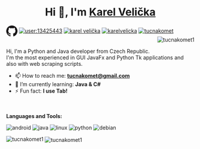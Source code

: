 <h1 align="center">Hi 👋, I'm <a href="https://github.com/tucnakomet1/">Karel Velička</a></h1>


<p align="left">
<a href="https://github.com/tucnakomet1" target="blank"><img align="center" src="https://raw.githubusercontent.com/github/explore/78df643247d429f6cc873026c0622819ad797942/topics/github/github.png" alt="tucnakomet1" height="30" width="30" /></a>
<a href="https://stackoverflow.com/users/13425443/tucna" target="blank"><img align="center" src="https://image.flaticon.com/icons/svg/2111/2111628.svg" alt="user:13425443" height="30" width="30" /></a>
<a href="https://www.facebook.com/karel.velicka.3" target="blank"><img align="center" src="https://image.flaticon.com/icons/svg/2111/2111398.svg" alt="karel velička" height="30" width="40" /></a>
<a href="https://instagram.com/karelvelicka" target="blank"><img align="center" src="https://image.flaticon.com/icons/svg/1384/1384063.svg" alt="karelvelicka" height="30" width="30" /></a>
<a href="https://www.fiverr.com/tucnakomet" target="blank"><img align="center" src="https://cdn.worldvectorlogo.com/logos/fiverr-1.svg" alt="tucnakomet" height="30" width="30" /></a>
<a><img align="right" src="https://komarev.com/ghpvc/?username=tucnakomet1" alt="tucnakomet1" /> </a>
</p>


<br/>
Hi, I'm a Python and Java developer from Czech Republic.<br/>I'm the most experienced in GUI JavaFx and Python Tk applications and also with web scraping scripts.
<br/></p></p>

- 📫 How to reach me: **tucnakomet@gmail.com**
- 🌱 I’m currently learning: **Java & C#**
- ⚡ Fun fact: **I use Tab!**

<br/>

**Languages and Tools:**<br/>
<p align="left"><img src="https://devicons.github.io/devicon/devicon.git/icons/android/android-original-wordmark.svg" alt="android" width="40" height="40"/>
<img src="https://devicons.github.io/devicon/devicon.git/icons/java/java-original-wordmark.svg" alt="java" width="40" height="40"/>
<img src="https://devicons.github.io/devicon/devicon.git/icons/linux/linux-original.svg" alt="linux" width="40" height="40"/>
<img src="https://devicons.github.io/devicon/devicon.git/icons/python/python-original.svg" alt="python" width="40" height="40"/>
<img src="https://devicons.github.io/devicon/devicon.git/icons/debian/debian-original.svg" alt="debian" width="40" height="40"/></p>
<p><img align="left" src="https://github-readme-stats.vercel.app/api/top-langs/?username=tucnakomet1&layout=compact&hide=html" alt="tucnakomet1" /></p>


<p>&nbsp;<img align="center" src="https://github-readme-stats.vercel.app/api?username=tucnakomet1&show_icons=true" alt="tucnakomet1" /></p>

